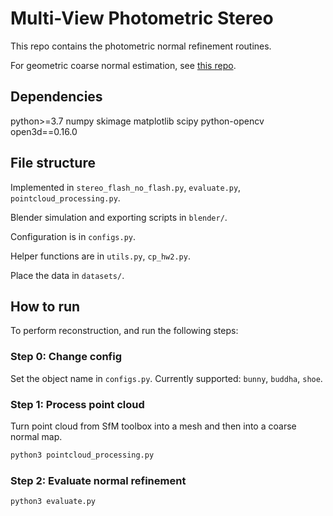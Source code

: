 # Multi-View Photometric Stereo

This repo contains the photometric normal refinement routines.

For geometric coarse normal estimation, see [this repo](https://github.com/Te12944265-AMAHA/Hierarchical-Localization).

## Dependencies

python>=3.7
numpy
skimage
matplotlib
scipy
python-opencv
open3d==0.16.0

## File structure

Implemented in `stereo_flash_no_flash.py`, `evaluate.py`, `pointcloud_processing.py`. 

Blender simulation and exporting scripts in `blender/`.

Configuration is in `configs.py`.

Helper functions are in `utils.py`, `cp_hw2.py`.

Place the data in `datasets/`.

## How to run

To perform reconstruction, and run the following steps:

### Step 0: Change config

Set the object name in `configs.py`. Currently supported: `bunny`, `buddha`, `shoe`.

### Step 1: Process point cloud

Turn point cloud from SfM toolbox into a mesh and then into a coarse normal map.

```sh
python3 pointcloud_processing.py
```

### Step 2: Evaluate normal refinement

```sh
python3 evaluate.py
```
